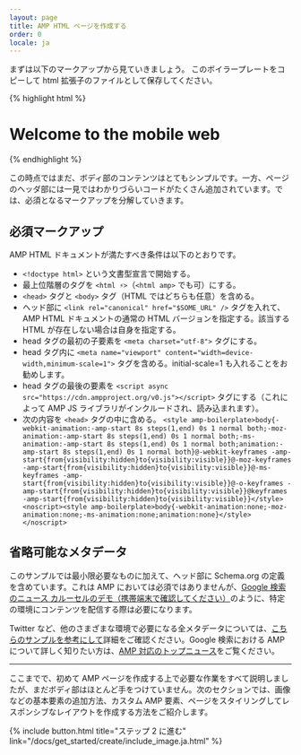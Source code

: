```yaml
---
layout: page
title: AMP HTML ページを作成する
order: 0
locale: ja
---
```


まずは以下のマークアップから見ていきましょう。
このボイラープレートをコピーして html 拡張子のファイルとして保存してください。

{% highlight html %}
<!doctype html>
<html amp lang="en">
  <head>
    <meta charset="utf-8">
    <title>Hello, AMPs</title>
    <link rel="canonical" href="http://example.ampproject.org/article-metadata.html" />
    <meta name="viewport" content="width=device-width,minimum-scale=1,initial-scale=1">
    <script type="application/ld+json">
      {
        "@context": "http://schema.org",
        "@type": "NewsArticle",
        "headline": "Open-source framework for publishing content",
        "datePublished": "2015-10-07T12:02:41Z",
        "image": [
          "logo.jpg"
        ]
      }
    </script>
    <style amp-boilerplate>body{-webkit-animation:-amp-start 8s steps(1,end) 0s 1 normal both;-moz-animation:-amp-start 8s steps(1,end) 0s 1 normal both;-ms-animation:-amp-start 8s steps(1,end) 0s 1 normal both;animation:-amp-start 8s steps(1,end) 0s 1 normal both}@-webkit-keyframes -amp-start{from{visibility:hidden}to{visibility:visible}}@-moz-keyframes -amp-start{from{visibility:hidden}to{visibility:visible}}@-ms-keyframes -amp-start{from{visibility:hidden}to{visibility:visible}}@-o-keyframes -amp-start{from{visibility:hidden}to{visibility:visible}}@keyframes -amp-start{from{visibility:hidden}to{visibility:visible}}</style><noscript><style amp-boilerplate>body{-webkit-animation:none;-moz-animation:none;-ms-animation:none;animation:none}</style></noscript>
    <script async src="https://cdn.ampproject.org/v0.js"></script>
  </head>
  <body>
    <h1>Welcome to the mobile web</h1>
  </body>
</html>
{% endhighlight %}

この時点ではまだ、ボディ部のコンテンツはとてもシンプルです。一方、ページのヘッダ部には一見ではわかりづらいコードがたくさん追加されています。では、必須となるマークアップを分解していきます。

## 必須マークアップ

AMP HTML ドキュメントが満たすべき条件は以下のとおりです。

  - `<!doctype html>` という文書型宣言で開始する。
  - 最上位階層のタグを `<html ⚡>`（`<html amp>` でも可）にする。
  - `<head>` タグと `<body>` タグ（HTML ではどちらも任意）を含める。
  - ヘッド部に `<link rel="canonical" href="$SOME_URL" />` タグを入れて、AMP HTML ドキュメントの通常の HTML バージョンを指定する。該当する HTML が存在しない場合は自身を指定する。
  - head タグの最初の子要素を `<meta charset="utf-8">` タグにする。
  - head タグ内に `<meta name="viewport" content="width=device-width,minimum-scale=1">` タグを含める。initial-scale=1 も入れることをお勧めします。
  - head タグの最後の要素を `<script async src="https://cdn.ampproject.org/v0.js"></script>` タグにする（これによって AMP JS ライブラリがインクルードされ、読み込まれます）。
  - 次の内容を `<head>` タグの中に含める。
    `<style amp-boilerplate>body{-webkit-animation:-amp-start 8s steps(1,end) 0s 1 normal both;-moz-animation:-amp-start 8s steps(1,end) 0s 1 normal both;-ms-animation:-amp-start 8s steps(1,end) 0s 1 normal both;animation:-amp-start 8s steps(1,end) 0s 1 normal both}@-webkit-keyframes -amp-start{from{visibility:hidden}to{visibility:visible}}@-moz-keyframes -amp-start{from{visibility:hidden}to{visibility:visible}}@-ms-keyframes -amp-start{from{visibility:hidden}to{visibility:visible}}@-o-keyframes -amp-start{from{visibility:hidden}to{visibility:visible}}@keyframes -amp-start{from{visibility:hidden}to{visibility:visible}}</style><noscript><style amp-boilerplate>body{-webkit-animation:none;-moz-animation:none;-ms-animation:none;animation:none}</style></noscript>`

## 省略可能なメタデータ

このサンプルでは最小限必要なものに加えて、ヘッド部に Schema.org の定義を含めています。これは AMP においては必須ではありませんが、[Google 検索のニュース カルーセルのデモ（携帯端末で確認してください）](https://g.co/ampdemo)のように、特定の環境にコンテンツを配信する際は必要になります。

Twitter など、他のさまざまな環境で必要になる全メタデータについては、[こちらのサンプルを参考にして](https://github.com/ampproject/amphtml/tree/master/examples/metadata-examples)詳細をご確認ください。Google 検索における AMP について詳しく知りたい方は、[AMP 対応のトップニュース](https://developers.google.com/structured-data/carousels/top-stories)をご覧ください。

<hr>

ここまでで、初めて AMP ページを作成する上で必要な作業をすべて説明しましたが、まだボディ部はほとんど手をつけていません。次のセクションでは、画像などの基本要素の追加方法、カスタム AMP 要素、ページをスタイリングしてレスポンシブなレイアウトを作成する方法をご紹介します。

{% include button.html title="ステップ 2 に進む" link="/docs/get_started/create/include_image.ja.html" %}
